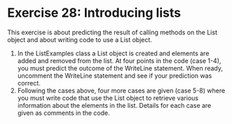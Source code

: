 ﻿# Exercise 28: Introducing lists

This exercise is about predicting the result of calling methods
on the List object and about writing code to use a List object.

  1. In the ListExamples class a List object is created and 
     elements are added and removed from the list. At four points 
	 in the code (case 1-4), you must predict the outcome of the 
	 WriteLine statement. When ready, uncomment the WriteLine 
	 statement and see if your prediction was correct.
  2. Following the cases above, four more cases are given (case 
     5-8) where you must write code that use the List object to 
	 retrieve various information about the elements in the list. 
	 Details for each case are given as comments in the code.


